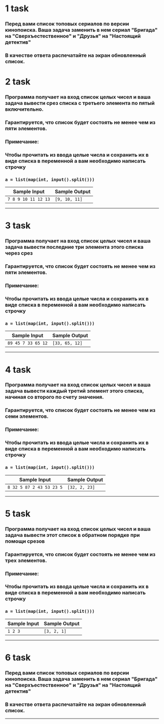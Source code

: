 # 1 task
### Перед вами список топовых сериалов по версии кинопоиска. Ваша задача заменить в нем сериал "Бригада" на "Сверхъестественное" и "Друзья" на "Настоящий детектив"
### В качестве ответа распечатайте на экран обновленный список.


# 2 task
### Программа получает на вход список целых чисел и ваша задача вывести срез списка с третьего элемента по пятый включительно.
### Гарантируется, что список будет состоять не менее чем из пяти элементов.
### Примечание:
### Чтобы прочитать из ввода целые числа и сохранить их в виде списка в переменной a вам необходимо написать строчку
### `a = list(map(int, input().split()))`
| Sample Input           | Sample Output    |
|------------------------|------------------|
| `7 8 9 10 11 12 13`    | `[9, 10, 11]`    |
___


# 3 task
### Программа получает на вход список целых чисел и ваша задача вывести последние три элемента этого списка через срез
### Гарантируется, что список будет состоять не менее чем из пяти элементов.
### Примечание:
### Чтобы прочитать из ввода целые числа и сохранить их в виде списка в переменной a вам необходимо написать строчку
### `a = list(map(int, input().split()))`
| Sample Input         | Sample Output    |
|----------------------|------------------|
| `89 45 7 33 65 12`   | `[33, 65, 12]`   |
___


# 4 task
### Программа получает на вход список целых чисел и ваша задача вывести каждый третий элемент этого списка, начиная со второго по счету значения.
### Гарантируется, что список будет состоять не менее чем из семи элементов.
### Примечание:
### Чтобы прочитать из ввода целые числа и сохранить их в виде списка в переменной a вам необходимо написать строчку
### `a = list(map(int, input().split()))`
| Sample Input                | Sample Output   |
|-----------------------------|-----------------|
| `8 32 5 87 2 43 53 23 5`    | `[32, 2, 23]`   |
___


# 5 task
### Программа получает на вход список целых чисел и ваша задача вывести этот список  в обратном порядке при помощи срезов
### Гарантируется, что список будет состоять не менее чем из  трех элементов.
### Примечание:
### Чтобы прочитать из ввода целые числа и сохранить их в виде списка в переменной a вам необходимо написать строчку
### `a = list(map(int, input().split()))`
| Sample Input | Sample Output |
|--------------|---------------|
| `1 2 3`      | `[3, 2, 1]`   |
___


# 6 task
### Перед вами список топовых сериалов по версии кинопоиска. Ваша задача заменить в нем сериал "Бригада" на "Сверхъестественное" и "Друзья" на "Настоящий детектив"
### В качестве ответа распечатайте на экран обновленный список.
___